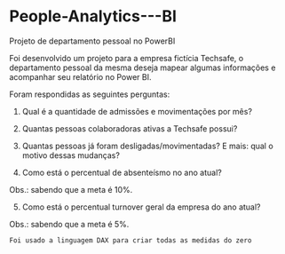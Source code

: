 # People-Analytics---BI
Projeto de departamento pessoal no PowerBI



Foi desenvolvido um projeto para a empresa fictícia Techsafe,  o departamento pessoal da mesma deseja mapear algumas informações e acompanhar seu relatório no Power BI.



Foram respondidas as seguintes perguntas: 



1) Qual é a quantidade de admissões e movimentações por mês?

2) Quantas pessoas colaboradoras ativas a Techsafe possui?

3) Quantas pessoas já foram desligadas/movimentadas? E mais: qual o motivo dessas mudanças?

4) Como está o percentual de absenteísmo no ano atual?

Obs.: sabendo que a meta é 10%.

5) Como está o percentual turnover geral da empresa do ano atual?

Obs.: sabendo que a meta é 5%.



    Foi usado a linguagem DAX para criar todas as medidas do zero
